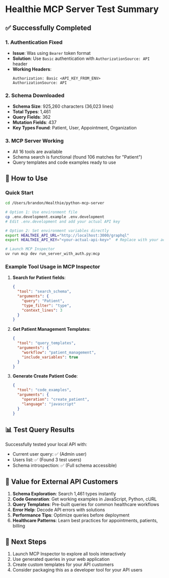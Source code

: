 # Healthie MCP Server Test Summary

## ✅ Successfully Completed

### 1. Authentication Fixed
- **Issue**: Was using `Bearer` token format
- **Solution**: Use `Basic` authentication with `AuthorizationSource: API` header
- **Working Headers**:
  ```
  Authorization: Basic <API_KEY_FROM_ENV>
  AuthorizationSource: API
  ```

### 2. Schema Downloaded
- **Schema Size**: 925,260 characters (36,023 lines)
- **Total Types**: 1,461
- **Query Fields**: 362
- **Mutation Fields**: 437
- **Key Types Found**: Patient, User, Appointment, Organization

### 3. MCP Server Working
- All 16 tools are available
- Schema search is functional (found 106 matches for "Patient")
- Query templates and code examples ready to use

## 🚀 How to Use

### Quick Start
```bash
cd /Users/brandon/Healthie/python-mcp-server

# Option 1: Use environment file
cp .env.development.example .env.development
# Edit .env.development and add your actual API key

# Option 2: Set environment variables directly
export HEALTHIE_API_URL="http://localhost:3000/graphql"
export HEALTHIE_API_KEY="<your-actual-api-key>"  # Replace with your actual API key

# Launch MCP Inspector
uv run mcp dev run_server_with_auth.py:mcp
```

### Example Tool Usage in MCP Inspector

1. **Search for Patient fields**:
   ```json
   {
     "tool": "search_schema",
     "arguments": {
       "query": "Patient",
       "type_filter": "type",
       "context_lines": 3
     }
   }
   ```

2. **Get Patient Management Templates**:
   ```json
   {
     "tool": "query_templates",
     "arguments": {
       "workflow": "patient_management",
       "include_variables": true
     }
   }
   ```

3. **Generate Create Patient Code**:
   ```json
   {
     "tool": "code_examples",
     "arguments": {
       "operation": "create_patient",
       "language": "javascript"
     }
   }
   ```

## 📊 Test Query Results

Successfully tested your local API with:
- Current user query: ✅ (Admin user)
- Users list: ✅ (Found 3 test users)
- Schema introspection: ✅ (Full schema accessible)

## 🎯 Value for External API Customers

1. **Schema Exploration**: Search 1,461 types instantly
2. **Code Generation**: Get working examples in JavaScript, Python, cURL
3. **Query Templates**: Pre-built queries for common healthcare workflows
4. **Error Help**: Decode API errors with solutions
5. **Performance Tips**: Optimize queries before deployment
6. **Healthcare Patterns**: Learn best practices for appointments, patients, billing

## 🔧 Next Steps

1. Launch MCP Inspector to explore all tools interactively
2. Use generated queries in your web application
3. Create custom templates for your API customers
4. Consider packaging this as a developer tool for your API users